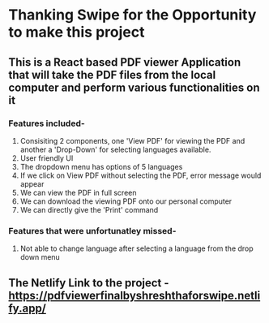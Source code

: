 # Thanking Swipe for the Opportunity to make this project

## This is a React based PDF viewer Application that will take the PDF files from the local computer and perform various functionalities on it

### Features included-

1. Consisiting 2 components, one 'View PDF' for viewing the PDF and another a 'Drop-Down' for selecting languages available.
2. User friendly UI
3. The dropdown menu has options of 5 languages
4. If we click on View PDF without selecting the PDF, error message would appear
5. We can view the PDF in full screen
6. We can download the viewing PDF onto our personal computer
7. We can directly give the 'Print' command

### Features that were unfortunatley missed-

1. Not able to change language after selecting a language from the drop down menu

## The Netlify Link to the project - https://pdfviewerfinalbyshreshthaforswipe.netlify.app/
